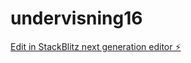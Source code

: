 # undervisning16

[Edit in StackBlitz next generation editor ⚡️](https://stackblitz.com/~/github.com/lise-charlotte/undervisning16)